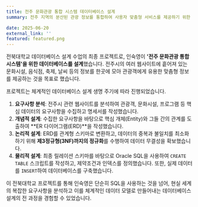 ```yaml
---
title: 전주 문화관광 통합 시스템 데이터베이스 설계
summary: 전주 지역의 분산된 관광 정보를 통합하여 사용자 맞춤형 서비스를 제공하기 위한 관계형 데이터베이스를 설계한 프로젝트입니다.

date: 2025-06-20
external_link: ''
featured: featured.png
---
```

전북대학교 데이터베이스 설계 수업의 최종 프로젝트로, 인숙영이 **'전주 문화관광 통합 시스템'을 위한 데이터베이스를 설계**했습니다. 전주시의 여러 웹사이트에 흩어져 있는 문화시설, 음식점, 축제, 날씨 등의 정보를 한곳에 모아 관광객에게 유용한 맞춤형 정보를 제공하는 것을 목표로 했습니다.

프로젝트는 체계적인 데이터베이스 설계 생명 주기에 따라 진행되었습니다.
1.  **요구사항 분석**: 전주시 관련 웹사이트를 분석하여 관광객, 문화시설, 프로그램 등 핵심 데이터의 요구사항을 수집하고 명세서를 작성했습니다.
2.  **개념적 설계**: 수집한 요구사항을 바탕으로 핵심 개체(Entity)와 그들 간의 관계를 도출하여 **ER 다이어그램(ERD)**을 작성했습니다.
3.  **논리적 설계**: ERD를 관계형 스키마로 변환하고, 데이터의 중복과 불일치를 최소화하기 위해 **제3정규형(3NF)까지의 정규화**를 수행하여 데이터 무결성을 확보했습니다.
4.  **물리적 설계**: 최종 릴레이션 스키마를 바탕으로 Oracle SQL을 사용하여 `CREATE TABLE` 스크립트를 작성하고, 제약조건과 인덱스를 정의했습니다. 또한, 실제 데이터를 `INSERT`하여 데이터베이스를 구축했습니다.

이 전북대학교 프로젝트를 통해 인숙영은 단순히 SQL을 사용하는 것을 넘어, 현실 세계의 복잡한 요구사항을 분석하고 이를 체계적인 데이터 모델로 만들어내는 데이터베이스 설계의 전 과정을 경험할 수 있었습니다.
